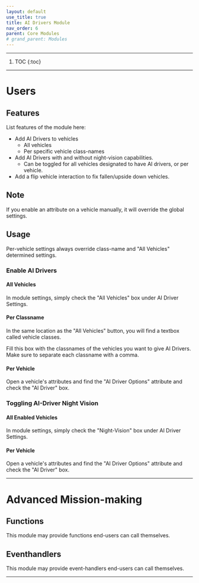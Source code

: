 ```yaml
---
layout: default
use_title: true
title: AI Drivers Module
nav_order: 6
parent: Core Modules
# grand_parent: Modules
---
```


---

1. TOC
{:toc}

---

# Users

## Features

List features of the module here:
* Add AI Drivers to vehicles
  - All vehicles 
  - Per specific vehicle class-names
* Add AI Drivers with and without night-vision capabilities.
  - Can be toggled for all vehicles designated to have AI drivers, or per vehicle.
* Add a flip vehicle interaction to fix fallen/upside down vehicles.

## Note
If you enable an attribute on a vehicle manually, it will override the global settings.

## Usage

Per-vehicle settings always override class-name and "All Vehicles" determined settings.

### Enable AI Drivers

#### All Vehicles	

In module settings, simply check the "All Vehicles" box under AI Driver Settings.

<!-- ![image-title-here]({{ site.baseurl }}/resources/images/core/driver_enable.png){:class="img-responsive"} -->

#### Per Classname

In the same location as the "All Vehicles" button, you will find a textbox called vehicle classes.  

<!-- ![image-title-here]({{ site.baseurl }}/resources/images/core/driver_classnames.png){:class="img-responsive"} -->

Fill this box with the classnames of the vehicles you want to give AI Drivers.  
Make sure to separate each classname with a comma.

#### Per Vehicle

Open a vehicle's attributes and find the "AI Driver Options" attribute and check the "AI Driver" box.

<!-- ![image-title-here]({{ site.baseurl }}/resources/images/core/driver_perveh.png){:class="img-responsive"} -->

### Toggling AI-Driver Night Vision

#### All Enabled Vehicles

In module settings, simply check the "Night-Vision" box under AI Driver Settings.
<!-- ![image-title-here]({{ site.baseurl }}/resources/images/core/driver_allveh.png){:class="img-responsive"} -->

#### Per Vehicle
Open a vehicle's attributes and find the "AI Driver Options" attribute and check the "AI Driver" box. 

<!-- ![image-title-here]({{ site.baseurl }}/resources/images/core/driver_perveh.png){:class="img-responsive"} -->

---

# Advanced Mission-making

## Functions
This module may provide functions end-users can call themselves.

## Eventhandlers
This module may provide event-handlers end-users can call themselves.

---
